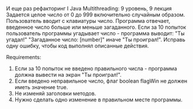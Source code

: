 И еще раз рефакторинг Ӏ Java Multithreading: 9 уровень, 9 лекция
Задается целое число от 0 до 999 включительно случайным образом. Пользователь вводит с клавиатуры число.
Программа отвечает, введенное число больше или меньше загаданного. Если за 10 попыток пользователь программы угадывает число - программа выводит:
"Ты угадал!"
"Загаданное число: [number]"
иначе "Ты проиграл!".
Исправь одну ошибку, чтобы код выполнял описанные действия.


Requirements:
1. Если за 10 попыток не введено правильного числа - программа должна вывести на экран "Ты проиграл!".
2. Если введено неправильное число, флаг boolean flagWin не должен иметь значение true.
3. Не изменяй заголовки методов.
4. Нужно сделать одно изменение в правильном месте программы.
